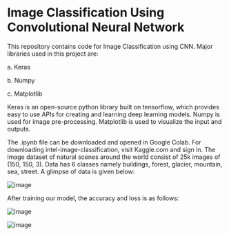 # Image Classification Using Convolutional Neural Network

This repository contains code for Image Classification using CNN.
Major libraries used in this project are: 
 
 a. Keras
 
 b. Numpy
  
 c. Matplotlib
 
Keras is an open-source python library built on tensorflow, which provides easy to use APIs for creating and learning deep learning models.
Numpy is used for image pre-processing.
Matplotlib is used to visualize the input and outputs.

The .ipynb file can be downloaded and opened in Google Colab. For downloading intel-image-classification, visit Kaggle.com and sign in.
The image dataset of natural scenes around the world consist of 25k images of (150, 150, 3). Data has 6 classes namely buildings, forest, glacier, mountain, sea, street. A glimpse of data is given below: 

 ![image](https://user-images.githubusercontent.com/57839737/208718159-65d6c064-7ba6-4756-b9f8-efbfc975fa5d.png)

After training our model, the accuracy and loss is as follows:

![image](https://user-images.githubusercontent.com/57839737/208718047-392b4981-d3b8-4d83-9a22-17bee132baa0.png)

![image](https://user-images.githubusercontent.com/57839737/208718425-0d7cf47b-e22f-4781-bb0f-fc3261ff4532.png)

